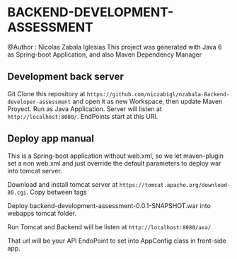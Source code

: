 # BACKEND-DEVELOPMENT-ASSESSMENT

@Author : Nicolas Zabala Iglesias
This project was generated with Java 6 as Spring-boot Application, and also Maven Dependency Manager

## Development back server

Git Clone this repository at `https://github.com/niczabigl/nzabala-Backend-developer-assessment` and open it as new Workspace, then update Maven Proyect. 
Run as Java Application. Server will listen at `http://localhost:8080/`. EndPoints start at this URl.

## Deploy app manual

This is a Spring-boot application without web.xml, so we let maven-plugin set a non web.xml and just override the default parameters to deploy war into tomcat server.

Download and install tomcat server at `https://tomcat.apache.org/download-80.cgi`.
Copy between <Host></Host> tags 
<Context path="/axa" reloadable="true" docBase="path\to\war -> nzabala-backend-development-assessment\target\backend-development-assessment-0.0.1-SNAPSHOT.war" />

Deploy backend-development-assessment-0.0.1-SNAPSHOT.war into webapps tomcat folder.

Run Tomcat and Backend will be listen at `http://localhost:8080/axa/`

That url will be your API EndoPoint to set into AppConfig class in front-side app.
	
